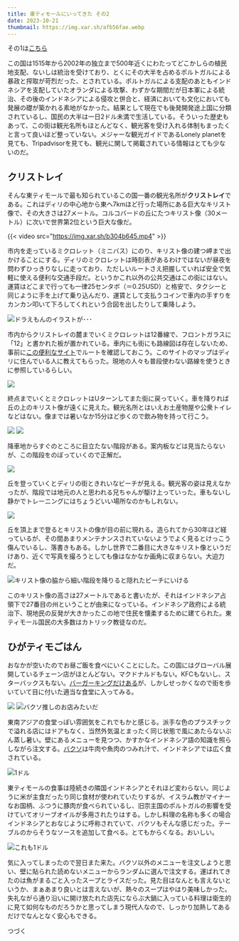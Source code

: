 ```yaml
---
title: 東ティモールにいってきた その2
date: 2023-10-21
thumbnail: https://img.xar.sh/afb56fae.webp
---
```


その1は[こちら](/post/1683513053/)

この国は1515年から2002年の独立まで500年近くにわたってどこかしらの植民地支配、ないしは統治を受けており、とくにその大半を占めるポルトガルによる暴政と搾取が苛烈だった、とされている。ポルトガルによる支配のあともインドネシアを支配していたオランダによる攻撃、わずかな期間だが日本軍による統治、その後のインドネシアによる侵攻と併合と、経済においても文化においても発展の礎が築かれる素地がなかった。結果として現在でも後発開発途上国に分類されているし、国民の大半は一日2ドル未満で生活している。そういった歴史もあって、この街は観光名所もほとんどなく、観光客を受け入れる体制もまったくと言って良いほど整っていない。メジャーな観光ガイドであるLonely planetを見ても、Tripadvisorを見ても、観光に関して掲載されている情報はとても少ないのだ。

## クリストレイ

そんな東ティモールで最も知られているこの国一番の観光名所が**クリストレイ**である。これはディリの中心地から東へ7kmほど行った場所にある巨大なキリスト像で、その大きさは27メートル。コルコバードの丘にたつキリスト像（30メートル）に次いで世界第2位という巨大な像だ。

{{< video src="https://img.xar.sh/b304b645.mp4" >}}

市内を走っているミクロレット（ミニバス）にのり、キリスト像の建つ岬まで出かけることにする。ディリのミクロレットは時刻表があるわけではないが昼夜を問わずひっきりなしに走っており、ただしいルートさえ把握していれば安全で気軽に使える便利な交通手段だ。というかこれ以外の公共交通はこの街にはない。運賃はどこまで行っても一律25センタボ（＝0.25USD）と格安で、タクシーと同じように手を上げて乗り込んだり、運賃として支払うコインで車内の手すりをカンカン叩いて下ろしてくれという合図を出したりして乗降しよう。

![ドラえもんのイラストが･･･](https://img.xar.sh/ec53eb43.webp)

市内からクリストレイの麓までいくミクロレットは12番線で、フロントガラスに「12」と書かれた板が置かれている。車内にも街にも路線図は存在しないため、事前に[この便利なサイト](https://dilimicroletroutes.github.io/info.html)でルートを確認しておこう。このサイトのマップはディリに住んでいる人に教えてもらった。現地の人々も普段使わない路線を使うときに参照しているらしい。

![](https://img.xar.sh/8eae3acd.webp)

終点までいくとミクロレットはUターンしてまた街に戻っていく。車を降りれば丘の上のキリスト像が遠くに見えた。観光名所とはいえお土産物屋や公衆トイレなどはない。像までは暑いなか15分ほど歩くので飲み物を持って行こう。

![](https://img.xar.sh/76840219.webp)
![](https://img.xar.sh/93d23355.webp)

降車地からすぐのところに目立たない階段がある。案内板などは見当たらないが、この階段をのぼっていくので正解だ。

![](https://img.xar.sh/afb56fae.webp)

丘を登っていくとディリの街ときれいなビーチが見える。観光客の姿は見えなかったが、階段では地元の人と思われる兄ちゃんが駆け上っていった。車もないし静かでトレーニングにはちょうどいい場所なのかもしれない。

![](https://img.xar.sh/84ceb847.webp)

丘を頂上まで登るとキリストの像が目の前に現れる。造られてから30年ほど経っているが、その間あまりメンテナンスされていないようでよく見るとけっこう傷んでいるし、落書きもある。しかし世界で二番目に大きなキリスト像というだけあり、近くで写真を撮ろうとしても像はなかなか画角に収まらない。大迫力だ。

![キリスト像の脇から細い階段を降りると隠れたビーチにいける](https://img.xar.sh/b7d96b67e90a9f48.jpeg)

このキリスト像の高さは27メートルであると書いたが、それはインドネシア占領下で27番目の州ということが由来になっている。インドネシア政府による統治下、現地民の反発が大きかったこの地で住民を懐柔するために建てられた。東ティモール国民の大多数はカトリック教徒なのだ。


## ひがティモごはん

おなかが空いたのでお昼ご飯を食べにいくことにした。この国にはグローバル展開しているチェーン店がほとんどない。マクドナルドもない。KFCもないし、スターバックスもない。[バーガーキングだけある](https://www.tripadvisor.com/Restaurant_Review-g297517-d10478365-Reviews-Burger_King-Dili_Dili_District.html?m=19905)が、しかしせっかくなので街を歩いていて目に付いた適当な食堂に入ってみる。

![](https://img.xar.sh/5cadae20.webp)
![バクソ推しのお店みたいだ](https://img.xar.sh/6cea27f5.webp)

東南アジアの食堂っぽい雰囲気をこれでもかと感じる。派手な色のプラスチックで溢れる店にはドアもなく、当然外気温とまったく同じ状態で風にあたらないぶん蒸し暑い。壁にあるメニューを見つつ、かすかなインドネシア語の知識を照らしながら注文する。[バクソ](https://ja.wikipedia.org/wiki/バクソ)は牛肉や魚肉のつみれ汁で、インドネシアでは広く食されている。

![1ドル](https://img.xar.sh/7911dde0.webp)

東ティモールの食事は陸続きの隣国インドネシアとそれほど変わらない。同じように米が主食だったり同じ食材が使われていたりするが、イスラム教がマイナーなお国柄、ふつうに豚肉が食べられているし、旧宗主国のポルトガルの影響を受けていてオリーブオイルが多用されたりはする。しかし料理の名称も多くの場合インドネシアとおなじように呼称されていて、バクソもそんな感じだった。テーブルのからそうなソースを追加して食べる。とてもからくなる。おいしい。

![これも1ドル](https://img.xar.sh/5ace932c.webp)

気に入ってしまったので翌日また来た。バクソ以外のメニューを注文しようと思い、壁に貼られた読めないメニューからランダムに選んで注文する。運ばれてきたのは魚がまるごと入ったスープとライスだった。見た目はなんとも言えないというか、まぁあまり良いとは言えないが、熱々のスープはやはり美味しかった。失礼ながら通り沿いに開け放たれた店先にならぶ大鍋に入っている料理は衛生的に見て如何なものだろうかと思ってしまう現代人なので、しっかり加熱してあるだけでなんとなく安心もできる。

つづく
